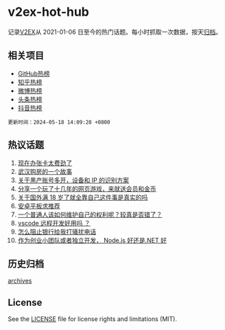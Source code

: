 # v2ex-hot-hub

 记录[V2EX](https://www.v2ex.com/)从 2021-01-06 日至今的热门话题。每小时抓取一次数据，按天[归档](archives)。
 
 ## 相关项目

- [GitHub热榜](https://github.com/lonnyzhang423/github-hot-hub)
- [知乎热榜](https://github.com/lonnyzhang423/zhihu-hot-hub)
- [微博热榜](https://github.com/lonnyzhang423/weibo-hot-hub)
- [头条热榜](https://github.com/lonnyzhang423/toutiao-hot-hub)
- [抖音热榜](https://github.com/lonnyzhang423/douyin-hot-hub)


 `更新时间：2024-05-18 14:09:28 +0800`

## 热议话题

1. [现在办张卡太费劲了](https://www.v2ex.com/t/1041649)
1. [武汉购房的一个故事](https://www.v2ex.com/t/1041653)
1. [关于黑产账号多开，设备和 IP 的识别方案](https://www.v2ex.com/t/1041683)
1. [分享一个玩了十几年的网页游戏，来就送会员和金币](https://www.v2ex.com/t/1041666)
1. [关于国外满 18 岁了就全靠自己这件事是真实的吗](https://www.v2ex.com/t/1041736)
1. [安卓平板求推荐](https://www.v2ex.com/t/1041634)
1. [一个普通人该如何维护自己的权利呢？较真是否错了？](https://www.v2ex.com/t/1041650)
1. [vscode 远程开发好用吗 ？](https://www.v2ex.com/t/1041758)
1. [怎么阻止银行给我打骚扰电话](https://www.v2ex.com/t/1041696)
1. [作为创业小团队或者独立开发， Node.js 好还是.NET 好](https://www.v2ex.com/t/1041784)

## 历史归档

[archives](archives)

## License

See the [LICENSE](LICENSE) file for license rights and limitations (MIT).
